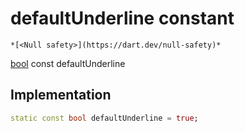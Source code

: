 


# defaultUnderline constant




    *[<Null safety>](https://dart.dev/null-safety)*


[bool](https://api.flutter.dev/flutter/dart-core/bool-class.html) const defaultUnderline
  







## Implementation

```dart
static const bool defaultUnderline = true;


```







